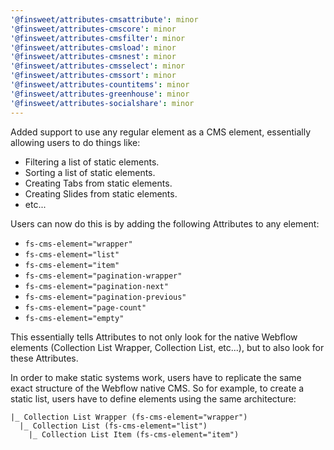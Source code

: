 ```yaml
---
'@finsweet/attributes-cmsattribute': minor
'@finsweet/attributes-cmscore': minor
'@finsweet/attributes-cmsfilter': minor
'@finsweet/attributes-cmsload': minor
'@finsweet/attributes-cmsnest': minor
'@finsweet/attributes-cmsselect': minor
'@finsweet/attributes-cmssort': minor
'@finsweet/attributes-countitems': minor
'@finsweet/attributes-greenhouse': minor
'@finsweet/attributes-socialshare': minor
---
```


Added support to use any regular element as a CMS element, essentially allowing users to do things like:

- Filtering a list of static elements.
- Sorting a list of static elements.
- Creating Tabs from static elements.
- Creating Slides from static elements.
- etc...

Users can now do this is by adding the following Attributes to any element:

- `fs-cms-element="wrapper"`
- `fs-cms-element="list"`
- `fs-cms-element="item"`
- `fs-cms-element="pagination-wrapper"`
- `fs-cms-element="pagination-next"`
- `fs-cms-element="pagination-previous"`
- `fs-cms-element="page-count"`
- `fs-cms-element="empty"`

This essentially tells Attributes to not only look for the native Webflow elements (Collection List Wrapper, Collection List, etc...), but to also look for these Attributes.

In order to make static systems work, users have to replicate the same exact structure of the Webflow native CMS. So for example, to create a static list, users have to define elements using the same architecture:

```
|_ Collection List Wrapper (fs-cms-element="wrapper")
  |_ Collection List (fs-cms-element="list")
    |_ Collection List Item (fs-cms-element="item")
```
